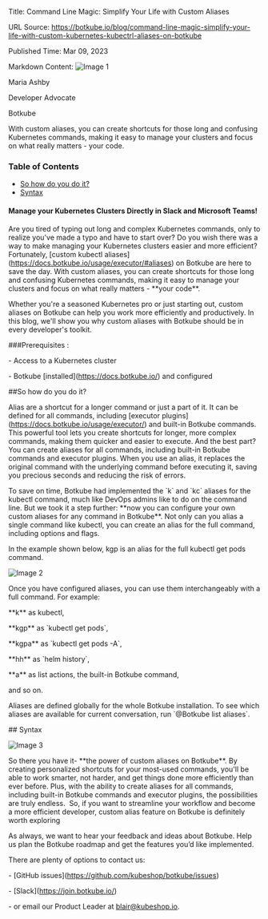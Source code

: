 Title: Command Line Magic: Simplify Your Life with Custom Aliases

URL Source: https://botkube.io/blog/command-line-magic-simplify-your-life-with-custom-kubernetes-kubectrl-aliases-on-botkube

Published Time: Mar 09, 2023

Markdown Content:
![Image 1](https://assets-global.website-files.com/634fabb21508d6c9db9bc46f/6408ed63e5b48fed17e54625_SE6Pjp9PW9TaOwePHJXRaxaLQgYdT2HX_5PYASmvIx8.jpeg)

Maria Ashby

Developer Advocate

Botkube

With custom aliases, you can create shortcuts for those long and confusing Kubernetes commands, making it easy to manage your clusters and focus on what really matters - your code.

### Table of Contents

*   [So how do you do it?](#so-how-do-you-do-it--2)
*   [Syntax](#syntax-2)

#### Manage your Kubernetes Clusters Directly in Slack and Microsoft Teams!

Are you tired of typing out long and complex Kubernetes commands, only to realize you've made a typo and have to start over? Do you wish there was a way to make managing your Kubernetes clusters easier and more efficient? Fortunately, \[custom kubectl aliases\](https://docs.botkube.io/usage/executor/#aliases) on Botkube are here to save the day. With custom aliases, you can create shortcuts for those long and confusing Kubernetes commands, making it easy to manage your clusters and focus on what really matters - \*\*your code\*\*.  

Whether you're a seasoned Kubernetes pro or just starting out, custom aliases on Botkube can help you work more efficiently and productively. In this blog, we'll show you why custom aliases with Botkube should be in every developer's toolkit.  

###Prerequisites :  

\- Access to a Kubernetes cluster  

\- Botkube \[installed\](https://docs.botkube.io/) and configured

##So how do you do it?  

Alias are a shortcut for a longer command or just a part of it. It can be defined for all commands, including \[executor plugins\](https://docs.botkube.io/usage/executor/) and built-in Botkube commands. This powerful tool lets you create shortcuts for longer, more complex commands, making them quicker and easier to execute. And the best part? You can create aliases for all commands, including built-in Botkube commands and executor plugins. When you use an alias, it replaces the original command with the underlying command before executing it, saving you precious seconds and reducing the risk of errors.  

To save on time, Botkube had implemented the \`k\` and \`kc\` aliases for the kubectl command, much like DevOps admins like to do on the command line. But we took it a step further: \*\*now you can configure your own custom aliases for any command in Botkube\*\*. Not only can you alias a single command like kubectl, you can create an alias for the full command, including options and flags.  

In the example shown below, kgp is an alias for the full kubectl get pods command.

![Image 2](https://assets-global.website-files.com/634fabb21508d6c9db9bc46f/6408ec7df6773520fc340602_sLERrE-WA2Iv0EldUqYb-eeTU_dmKcSc9eK3k6ryJguJX8MuZyReFo14bHFCWumC846c87NEyVpyjLs3bJBImbK_aF_0iH4k6JCgoQHl0hrLRWzBdnZ5Y8Hg8AMICY4tRhyP06K9v539W8TuW9mTvvY.png)

Once you have configured aliases, you can use them interchangeably with a full command. For example:  

\*\*k\*\* as kubectl,  

\*\*kgp\*\* as \`kubectl get pods\`,  

\*\*kgpa\*\* as \`kubectl get pods -A\`,  

\*\*hh\*\* as \`helm history\`,  

\*\*a\*\* as list actions, the built-in Botkube command,  

and so on.  

Aliases are defined globally for the whole Botkube installation. To see which aliases are available for current conversation, run \`@Botkube list aliases\`.  

\## Syntax  

![Image 3](https://assets-global.website-files.com/634fabb21508d6c9db9bc46f/642d8fd3d44f31b2f4b28059_Screenshot%202023-04-05%20at%208.11.31%20AM.png)

So there you have it- \*\*the power of custom aliases on Botkube\*\*. By creating personalized shortcuts for your most-used commands, you'll be able to work smarter, not harder, and get things done more efficiently than ever before. Plus, with the ability to create aliases for all commands, including built-in Botkube commands and executor plugins, the possibilities are truly endless.  So, if you want to streamline your workflow and become a more efficient developer, custom alias feature on Botkube is definitely worth exploring  

As always, we want to hear your feedback and ideas about Botkube. Help us plan the Botkube roadmap and get the features you’d like implemented.  

There are plenty of options to contact us:  

\- \[GitHub issues\](https://github.com/kubeshop/botkube/issues)

\- \[Slack\](https://join.botkube.io/)

\- or email our Product Leader at blair@kubeshop.io.

